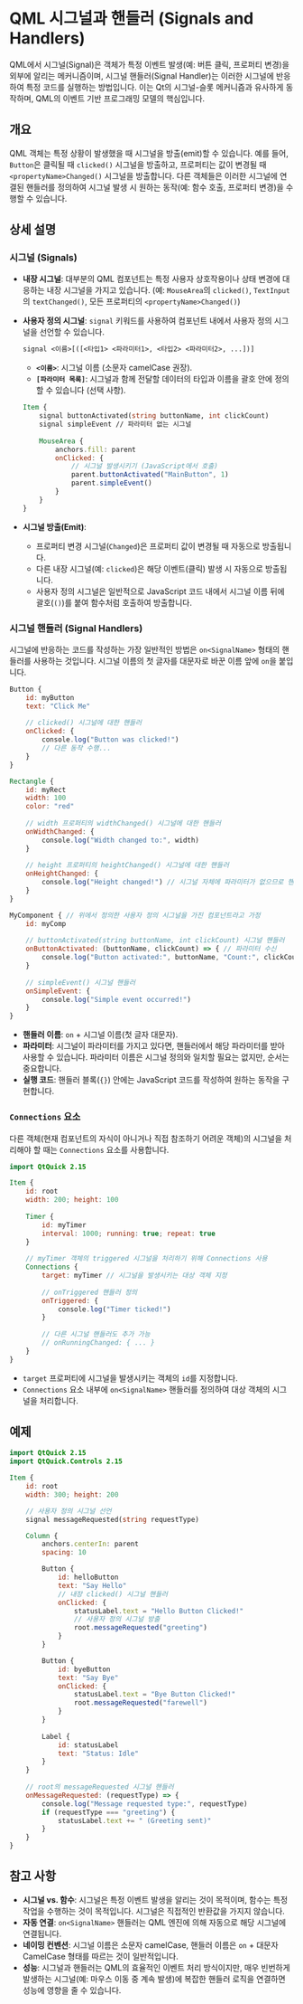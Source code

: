 # QML 시그널과 핸들러 (Signals and Handlers)

QML에서 시그널(Signal)은 객체가 특정 이벤트 발생(예: 버튼 클릭, 프로퍼티 변경)을 외부에 알리는 메커니즘이며, 시그널 핸들러(Signal Handler)는 이러한 시그널에 반응하여 특정 코드를 실행하는 방법입니다. 이는 Qt의 시그널-슬롯 메커니즘과 유사하게 동작하며, QML의 이벤트 기반 프로그래밍 모델의 핵심입니다.

## 개요

QML 객체는 특정 상황이 발생했을 때 시그널을 방출(emit)할 수 있습니다. 예를 들어, `Button`은 클릭될 때 `clicked()` 시그널을 방출하고, 프로퍼티는 값이 변경될 때 `<propertyName>Changed()` 시그널을 방출합니다. 다른 객체들은 이러한 시그널에 연결된 핸들러를 정의하여 시그널 발생 시 원하는 동작(예: 함수 호출, 프로퍼티 변경)을 수행할 수 있습니다.

## 상세 설명

### 시그널 (Signals)

*   **내장 시그널**: 대부분의 QML 컴포넌트는 특정 사용자 상호작용이나 상태 변경에 대응하는 내장 시그널을 가지고 있습니다. (예: `MouseArea`의 `clicked()`, `TextInput`의 `textChanged()`, 모든 프로퍼티의 `<propertyName>Changed()`)
*   **사용자 정의 시그널**: `signal` 키워드를 사용하여 컴포넌트 내에서 사용자 정의 시그널을 선언할 수 있습니다.

    ```qml
    signal <이름>[([<타입1> <파라미터1>, <타입2> <파라미터2>, ...])]
    ```
    *   **`<이름>`**: 시그널 이름 (소문자 camelCase 권장).
    *   **`[파라미터 목록]`**: 시그널과 함께 전달할 데이터의 타입과 이름을 괄호 안에 정의할 수 있습니다 (선택 사항).

    ```qml
    Item {
        signal buttonActivated(string buttonName, int clickCount)
        signal simpleEvent // 파라미터 없는 시그널
        
        MouseArea {
            anchors.fill: parent
            onClicked: {
                // 시그널 발생시키기 (JavaScript에서 호출)
                parent.buttonActivated("MainButton", 1) 
                parent.simpleEvent()
            }
        }
    }
    ```
*   **시그널 방출(Emit)**:
    *   프로퍼티 변경 시그널(`Changed`)은 프로퍼티 값이 변경될 때 자동으로 방출됩니다.
    *   다른 내장 시그널(예: `clicked`)은 해당 이벤트(클릭) 발생 시 자동으로 방출됩니다.
    *   사용자 정의 시그널은 일반적으로 JavaScript 코드 내에서 시그널 이름 뒤에 괄호(`()`)를 붙여 함수처럼 호출하여 방출합니다.

### 시그널 핸들러 (Signal Handlers)

시그널에 반응하는 코드를 작성하는 가장 일반적인 방법은 `on<SignalName>` 형태의 핸들러를 사용하는 것입니다. 시그널 이름의 첫 글자를 대문자로 바꾼 이름 앞에 `on`을 붙입니다.

```qml
Button {
    id: myButton
    text: "Click Me"
    
    // clicked() 시그널에 대한 핸들러
    onClicked: {
        console.log("Button was clicked!")
        // 다른 동작 수행...
    }
}

Rectangle {
    id: myRect
    width: 100
    color: "red"
    
    // width 프로퍼티의 widthChanged() 시그널에 대한 핸들러
    onWidthChanged: {
        console.log("Width changed to:", width)
    }
    
    // height 프로퍼티의 heightChanged() 시그널에 대한 핸들러
    onHeightChanged: {
        console.log("Height changed!") // 시그널 자체에 파라미터가 없으므로 핸들러도 없음
    }
}

MyComponent { // 위에서 정의한 사용자 정의 시그널을 가진 컴포넌트라고 가정
    id: myComp
    
    // buttonActivated(string buttonName, int clickCount) 시그널 핸들러
    onButtonActivated: (buttonName, clickCount) => { // 파라미터 수신
        console.log("Button activated:", buttonName, "Count:", clickCount)
    }
    
    // simpleEvent() 시그널 핸들러
    onSimpleEvent: {
        console.log("Simple event occurred!")
    }
}
```

*   **핸들러 이름**: `on` + 시그널 이름(첫 글자 대문자).
*   **파라미터**: 시그널이 파라미터를 가지고 있다면, 핸들러에서 해당 파라미터를 받아 사용할 수 있습니다. 파라미터 이름은 시그널 정의와 일치할 필요는 없지만, 순서는 중요합니다.
*   **실행 코드**: 핸들러 블록(`{}`) 안에는 JavaScript 코드를 작성하여 원하는 동작을 구현합니다.

### `Connections` 요소

다른 객체(현재 컴포넌트의 자식이 아니거나 직접 참조하기 어려운 객체)의 시그널을 처리해야 할 때는 `Connections` 요소를 사용합니다.

```qml
import QtQuick 2.15

Item {
    id: root
    width: 200; height: 100
    
    Timer {
        id: myTimer
        interval: 1000; running: true; repeat: true
    }
    
    // myTimer 객체의 triggered 시그널을 처리하기 위해 Connections 사용
    Connections {
        target: myTimer // 시그널을 발생시키는 대상 객체 지정
        
        // onTriggered 핸들러 정의
        onTriggered: {
            console.log("Timer ticked!")
        }
        
        // 다른 시그널 핸들러도 추가 가능
        // onRunningChanged: { ... }
    }
}
```
*   `target` 프로퍼티에 시그널을 발생시키는 객체의 `id`를 지정합니다.
*   `Connections` 요소 내부에 `on<SignalName>` 핸들러를 정의하여 대상 객체의 시그널을 처리합니다.

## 예제

```qml
import QtQuick 2.15
import QtQuick.Controls 2.15

Item {
    id: root
    width: 300; height: 200

    // 사용자 정의 시그널 선언
    signal messageRequested(string requestType)

    Column {
        anchors.centerIn: parent
        spacing: 10

        Button {
            id: helloButton
            text: "Say Hello"
            // 내장 clicked() 시그널 핸들러
            onClicked: {
                statusLabel.text = "Hello Button Clicked!"
                // 사용자 정의 시그널 방출
                root.messageRequested("greeting")
            }
        }

        Button {
            id: byeButton
            text: "Say Bye"
            onClicked: {
                statusLabel.text = "Bye Button Clicked!"
                root.messageRequested("farewell")
            }
        }
        
        Label {
            id: statusLabel
            text: "Status: Idle"
        }
    }
    
    // root의 messageRequested 시그널 핸들러
    onMessageRequested: (requestType) => {
        console.log("Message requested type:", requestType)
        if (requestType === "greeting") {
            statusLabel.text += " (Greeting sent)"
        }
    }
}
```

## 참고 사항

*   **시그널 vs. 함수**: 시그널은 특정 이벤트 발생을 알리는 것이 목적이며, 함수는 특정 작업을 수행하는 것이 목적입니다. 시그널은 직접적인 반환값을 가지지 않습니다.
*   **자동 연결**: `on<SignalName>` 핸들러는 QML 엔진에 의해 자동으로 해당 시그널에 연결됩니다.
*   **네이밍 컨벤션**: 시그널 이름은 소문자 camelCase, 핸들러 이름은 `on` + 대문자 CamelCase 형태를 따르는 것이 일반적입니다.
*   **성능**: 시그널과 핸들러는 QML의 효율적인 이벤트 처리 방식이지만, 매우 빈번하게 발생하는 시그널(예: 마우스 이동 중 계속 발생)에 복잡한 핸들러 로직을 연결하면 성능에 영향을 줄 수 있습니다. 